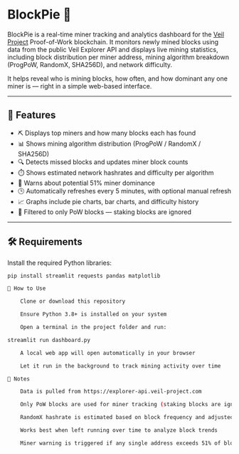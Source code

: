 # BlockPie 🥧

BlockPie is a real-time miner tracking and analytics dashboard for the [Veil Project](https://veil-project.com) Proof-of-Work blockchain. It monitors newly mined blocks using data from the public Veil Explorer API and displays live mining statistics, including block distribution per miner address, mining algorithm breakdown (ProgPoW, RandomX, SHA256D), and network difficulty.

It helps reveal who is mining blocks, how often, and how dominant any one miner is — right in a simple web-based interface.

---

## 🚀 Features

- ⛏️ Displays top miners and how many blocks each has found  
- 📊 Shows mining algorithm distribution (ProgPoW / RandomX / SHA256D)  
- 🔍 Detects missed blocks and updates miner block counts  
- ⏱️ Shows estimated network hashrates and difficulty per algorithm  
- 🧠 Warns about potential 51% miner dominance  
- 🕒 Automatically refreshes every 5 minutes, with optional manual refresh  
- 📈 Graphs include pie charts, bar charts, and difficulty history  
- 🎯 Filtered to only PoW blocks — staking blocks are ignored  

---

## 🛠 Requirements

Install the required Python libraries:

```bash
pip install streamlit requests pandas matplotlib

🧩 How to Use

    Clone or download this repository

    Ensure Python 3.8+ is installed on your system

    Open a terminal in the project folder and run:

streamlit run dashboard.py

    A local web app will open automatically in your browser

    Let it run in the background to track mining activity over time

📡 Notes

    Data is pulled from https://explorer-api.veil-project.com

    Only PoW blocks are used for miner tracking (staking blocks are ignored)

    RandomX hashrate is estimated based on block frequency and adjusted for its 10% share

    Works best when left running over time to analyze block trends

    Miner warning is triggered if any single address exceeds 51% of blocks in the tracked window
